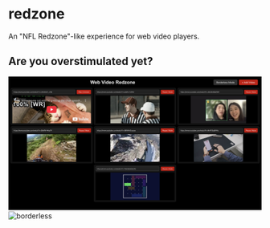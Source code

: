 # redzone
An "NFL Redzone"-like experience for web video players.

## Are you overstimulated yet?
![redzone](static/screenshot1.png)
![borderless](static/screenshot2.png)


